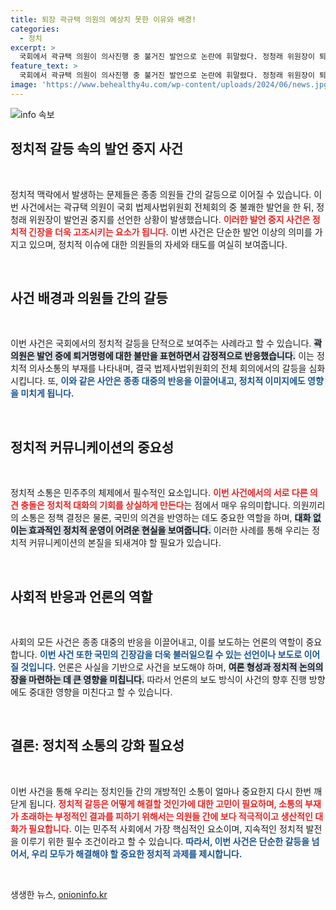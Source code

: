 ```yaml
---
title: 퇴장 곽규택 의원의 예상치 못한 이유와 배경!
categories:
  - 정치
excerpt: >
  국회에서 곽규택 의원이 의사진행 중 불거진 발언으로 논란에 휘말렸다. 정청래 위원장이 퇴장 결정 중지를 선언하자, 그는 의사진행 발언에 사과 없이 회의장을 떠났다. 궁금하다면 클릭해보세요!
feature_text: >
  국회에서 곽규택 의원이 의사진행 중 불거진 발언으로 논란에 휘말렸다. 정청래 위원장이 퇴장 결정 중지를 선언하자, 그는 의사진행 발언에 사과 없이 회의장을 떠났다. 궁금하다면 클릭해보세요!
image: 'https://www.behealthy4u.com/wp-content/uploads/2024/06/news.jpg'
---
```


<p><img src="https://www.behealthy4u.com/wp-content/uploads/2024/06/news.jpg" alt="info 속보" /></p>

<h2 data-ke-size="size26">정치적 갈등 속의 발언 중지 사건</h2>

<p data-ke-size="size16">&nbsp;</p>

<p>정치적 맥락에서 발생하는 문제들은 종종 의원들 간의 갈등으로 이어질 수 있습니다. 이번 사건에서는 곽규택 의원이 국회 법제사법위원회 전체회의 중 불쾌한 발언을 한 뒤, 정청래 위원장이 발언권 중지를 선언한 상황이 발생했습니다. <b><span style="color: #ee2323;">이러한 발언 중지 사건은 정치적 긴장을 더욱 고조시키는 요소가 됩니다.</span></b> 이번 사건은 단순한 발언 이상의 의미를 가지고 있으며, 정치적 이슈에 대한 의원들의 자세와 태도를 여실히 보여줍니다.</p>

<p data-ke-size="size16">&nbsp;</p>

<h2 data-ke-size="size26">사건 배경과 의원들 간의 갈등</h2>

<p data-ke-size="size16">&nbsp;</p>

<p>이번 사건은 국회에서의 정치적 갈등을 단적으로 보여주는 사례라고 할 수 있습니다. <b><span style="background-color: #21538527;">곽 의원은 발언 중에 퇴거명령에 대한 불만을 표현하면서 감정적으로 반응했습니다.</span></b> 이는 정치적 의사소통의 부재를 나타내며, 결국 법제사법위원회의 전체 회의에서의 갈등을 심화시킵니다. 또, <b><span style="color: #1a5490;">이와 같은 사안은 종종 대중의 반응을 이끌어내고, 정치적 이미지에도 영향을 미치게 됩니다.</span></b></p>

<p data-ke-size="size16">&nbsp;</p>

<h2 data-ke-size="size26">정치적 커뮤니케이션의 중요성</h2>

<p data-ke-size="size16">&nbsp;</p>

<p>정치적 소통은 민주주의 체제에서 필수적인 요소입니다. <b><span style="color: #ee2323;">이번 사건에서의 서로 다른 의견 충돌은 정치적 대화의 기회를 상실하게 만든다</span></b>는 점에서 매우 유의미합니다. 의원끼리의 소통은 정책 결정은 물론, 국민의 의견을 반영하는 데도 중요한 역할을 하며, <b><span style="background-color: #21538527;">대화 없이는 효과적인 정치적 운영이 어려운 현실을 보여줍니다.</span></b> 이러한 사례를 통해 우리는 정치적 커뮤니케이션의 본질을 되새겨야 할 필요가 있습니다.</p>

<p data-ke-size="size16">&nbsp;</p>

<h2 data-ke-size="size26">사회적 반응과 언론의 역할</h2>

<p data-ke-size="size16">&nbsp;</p>

<p>사회의 모든 사건은 종종 대중의 반응을 이끌어내고, 이를 보도하는 언론의 역할이 중요합니다. <b><span style="color: #1a5490;">이번 사건 또한 국민의 긴장감을 더욱 불러일으킬 수 있는 선언이나 보도로 이어질 것입니다.</span></b> 언론은 사실을 기반으로 사건을 보도해야 하며, <b><span style="background-color: #21538527;">여론 형성과 정치적 논의의 장을 마련하는 데 큰 영향을 미칩니다.</span></b> 따라서 언론의 보도 방식이 사건의 향후 진행 방향에도 중대한 영향을 미친다고 할 수 있습니다.</p>

<p data-ke-size="size16">&nbsp;</p>

<h2 data-ke-size="size26">결론: 정치적 소통의 강화 필요성</h2>

<p data-ke-size="size16">&nbsp;</p>

<p>이번 사건을 통해 우리는 정치인들 간의 개방적인 소통이 얼마나 중요한지 다시 한번 깨닫게 됩니다. <b><span style="color: #ee2323;">정치적 갈등은 어떻게 해결할 것인가에 대한 고민이 필요하며, 소통의 부재가 초래하는 부정적인 결과를 피하기 위해서는 의원들 간에 보다 적극적이고 생산적인 대화가 필요합니다.</span></b> 이는 민주적 사회에서 가장 핵심적인 요소이며, 지속적인 정치적 발전을 이루기 위한 필수 조건이라고 할 수 있습니다. <b><span style="color: #1a5490;">따라서, 이번 사건은 단순한 갈등을 넘어서, 우리 모두가 해결해야 할 중요한 정치적 과제를 제시합니다.</span></b></p>

<p data-ke-size="size16">&nbsp;</p>
생생한 뉴스, <a href="https://onioninfo.kr" rel="dofollow">onioninfo.kr</a>


